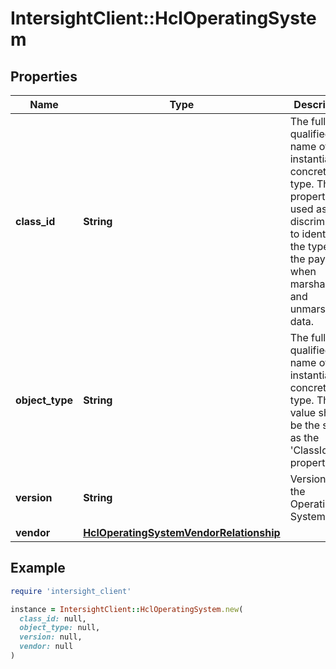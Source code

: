 # IntersightClient::HclOperatingSystem

## Properties

| Name | Type | Description | Notes |
| ---- | ---- | ----------- | ----- |
| **class_id** | **String** | The fully-qualified name of the instantiated, concrete type. This property is used as a discriminator to identify the type of the payload when marshaling and unmarshaling data. | [default to &#39;hcl.OperatingSystem&#39;] |
| **object_type** | **String** | The fully-qualified name of the instantiated, concrete type. The value should be the same as the &#39;ClassId&#39; property. | [default to &#39;hcl.OperatingSystem&#39;] |
| **version** | **String** | Version of the Operating System. | [optional] |
| **vendor** | [**HclOperatingSystemVendorRelationship**](HclOperatingSystemVendorRelationship.md) |  | [optional] |

## Example

```ruby
require 'intersight_client'

instance = IntersightClient::HclOperatingSystem.new(
  class_id: null,
  object_type: null,
  version: null,
  vendor: null
)
```


